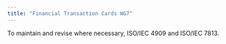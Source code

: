 ```yaml
---
title: "Financial Transaction Cards WG7"
---
```


To maintain and revise where necessary, ISO/IEC 4909 and ISO/IEC 7813.

